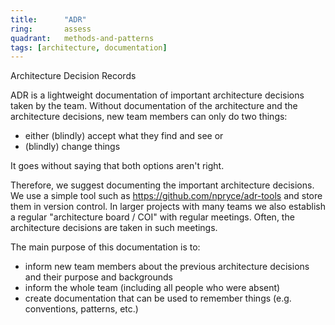 ```yaml
---
title:      "ADR"
ring:       assess
quadrant:   methods-and-patterns
tags: [architecture, documentation]
---
```


Architecture Decision Records

ADR is a lightweight documentation of important architecture decisions taken by the team.
Without documentation of the architecture and the architecture decisions, new team members can only do two things:
* either (blindly) accept what they find and see or
* (blindly) change things

It goes without saying that both options aren't right.

Therefore, we suggest documenting the important architecture decisions. We use a simple tool such as https://github.com/npryce/adr-tools and store them in version control.
In larger projects with many teams we also establish a regular "architecture board / COI" with regular meetings.
Often, the architecture decisions are taken in such meetings.

The main purpose of this documentation is to:
* inform new team members about the previous architecture decisions and their purpose and backgrounds
* inform the whole team (including all people who were absent)
* create documentation that can be used to remember things (e.g. conventions, patterns, etc.)



